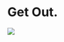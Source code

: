 <h1>Get Out.</h1>
<img src="https://static.wikia.nocookie.net/1f3f79f7-5f43-42d6-b3aa-129c5606be44">
